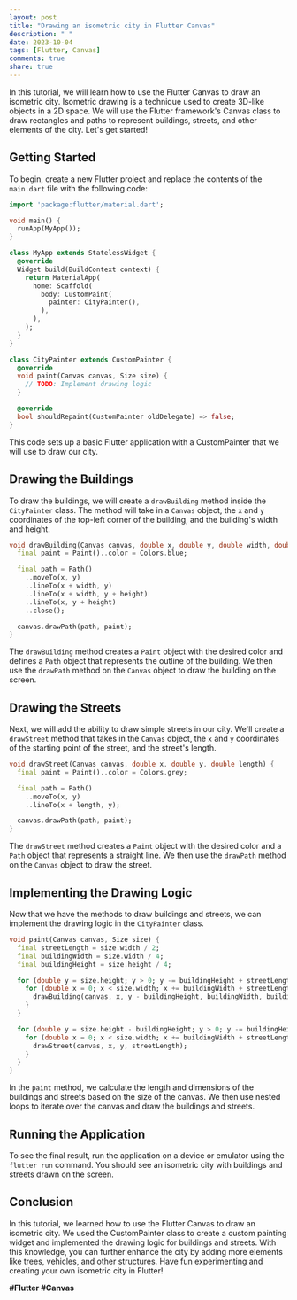 ```yaml
---
layout: post
title: "Drawing an isometric city in Flutter Canvas"
description: " "
date: 2023-10-04
tags: [Flutter, Canvas]
comments: true
share: true
---
```


In this tutorial, we will learn how to use the Flutter Canvas to draw an isometric city. Isometric drawing is a technique used to create 3D-like objects in a 2D space. We will use the Flutter framework's Canvas class to draw rectangles and paths to represent buildings, streets, and other elements of the city. Let's get started!

## Getting Started

To begin, create a new Flutter project and replace the contents of the `main.dart` file with the following code:

```dart
import 'package:flutter/material.dart';

void main() {
  runApp(MyApp());
}

class MyApp extends StatelessWidget {
  @override
  Widget build(BuildContext context) {
    return MaterialApp(
      home: Scaffold(
        body: CustomPaint(
          painter: CityPainter(),
        ),
      ),
    );
  }
}

class CityPainter extends CustomPainter {
  @override
  void paint(Canvas canvas, Size size) {
    // TODO: Implement drawing logic
  }

  @override
  bool shouldRepaint(CustomPainter oldDelegate) => false;
}
```

This code sets up a basic Flutter application with a CustomPainter that we will use to draw our city.

## Drawing the Buildings

To draw the buildings, we will create a `drawBuilding` method inside the `CityPainter` class. The method will take in a `Canvas` object, the `x` and `y` coordinates of the top-left corner of the building, and the building's width and height.

```dart
void drawBuilding(Canvas canvas, double x, double y, double width, double height) {
  final paint = Paint()..color = Colors.blue;

  final path = Path()
    ..moveTo(x, y)
    ..lineTo(x + width, y)
    ..lineTo(x + width, y + height)
    ..lineTo(x, y + height)
    ..close();

  canvas.drawPath(path, paint);
}
```

The `drawBuilding` method creates a `Paint` object with the desired color and defines a `Path` object that represents the outline of the building. We then use the `drawPath` method on the `Canvas` object to draw the building on the screen.

## Drawing the Streets

Next, we will add the ability to draw simple streets in our city. We'll create a `drawStreet` method that takes in the `Canvas` object, the `x` and `y` coordinates of the starting point of the street, and the street's length.

```dart
void drawStreet(Canvas canvas, double x, double y, double length) {
  final paint = Paint()..color = Colors.grey;

  final path = Path()
    ..moveTo(x, y)
    ..lineTo(x + length, y);

  canvas.drawPath(path, paint);
}
```

The `drawStreet` method creates a `Paint` object with the desired color and a `Path` object that represents a straight line. We then use the `drawPath` method on the `Canvas` object to draw the street.

## Implementing the Drawing Logic

Now that we have the methods to draw buildings and streets, we can implement the drawing logic in the `CityPainter` class.

```dart
void paint(Canvas canvas, Size size) {
  final streetLength = size.width / 2;
  final buildingWidth = size.width / 4;
  final buildingHeight = size.height / 4;

  for (double y = size.height; y > 0; y -= buildingHeight + streetLength) {
    for (double x = 0; x < size.width; x += buildingWidth + streetLength) {
      drawBuilding(canvas, x, y - buildingHeight, buildingWidth, buildingHeight);
    }
  }

  for (double y = size.height - buildingHeight; y > 0; y -= buildingHeight + streetLength) {
    for (double x = 0; x < size.width; x += buildingWidth + streetLength) {
      drawStreet(canvas, x, y, streetLength);
    }
  }
}
```

In the `paint` method, we calculate the length and dimensions of the buildings and streets based on the size of the canvas. We then use nested loops to iterate over the canvas and draw the buildings and streets.

## Running the Application

To see the final result, run the application on a device or emulator using the `flutter run` command. You should see an isometric city with buildings and streets drawn on the screen.

## Conclusion

In this tutorial, we learned how to use the Flutter Canvas to draw an isometric city. We used the CustomPainter class to create a custom painting widget and implemented the drawing logic for buildings and streets. With this knowledge, you can further enhance the city by adding more elements like trees, vehicles, and other structures. Have fun experimenting and creating your own isometric city in Flutter!

**#Flutter #Canvas**